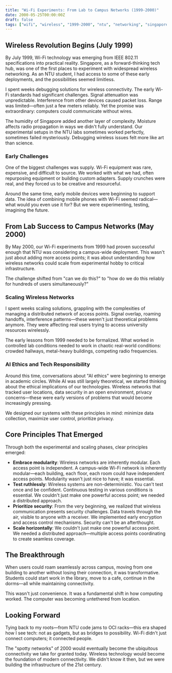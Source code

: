 ```yaml
---
title: "Wi-Fi Experiments: From Lab to Campus Networks (1999-2000)"
date: 2000-05-25T00:00:00Z
draft: false
tags: ["wifi", "wireless", "1999-2000", "ntu", "networking", "singapore", "infrastructure"]
---
```


## Wireless Revolution Begins (July 1999)

By July 1999, Wi-Fi technology was emerging from IEEE 802.11 specifications into practical reality. Singapore, as a forward-thinking tech hub, was one of the first places to experiment with widespread wireless networking. As an NTU student, I had access to some of these early deployments, and the possibilities seemed limitless.

I spent weeks debugging solutions for wireless connectivity. The early Wi-Fi standards had significant challenges. Signal attenuation was unpredictable. Interference from other devices caused packet loss. Range was limited—often just a few meters reliably. Yet the promise was extraordinary: computers could communicate without wires.

The humidity of Singapore added another layer of complexity. Moisture affects radio propagation in ways we didn't fully understand. Our experimental setups in the NTU labs sometimes worked perfectly, sometimes failed mysteriously. Debugging wireless issues felt more like art than science.

### Early Challenges

One of the biggest challenges was supply. Wi-Fi equipment was rare, expensive, and difficult to source. We worked with what we had, often repurposing equipment or building custom adapters. Supply crunches were real, and they forced us to be creative and resourceful.

Around the same time, early mobile devices were beginning to support data. The idea of combining mobile phones with Wi-Fi seemed radical—what would you even use it for? But we were experimenting, testing, imagining the future.

## From Lab Success to Campus Networks (May 2000)

By May 2000, our Wi-Fi experiments from 1999 had proven successful enough that NTU was considering a campus-wide deployment. This wasn't just about adding more access points; it was about understanding how wireless networks could scale from experimental hobby to critical infrastructure.

The challenge shifted from "can we do this?" to "how do we do this reliably for hundreds of users simultaneously?"

### Scaling Wireless Networks

I spent weeks scaling solutions, grappling with the complexities of managing a distributed network of access points. Signal overlap, roaming handoffs, interference patterns—these weren't just theoretical problems anymore. They were affecting real users trying to access university resources wirelessly.

The early lessons from 1999 needed to be formalized. What worked in controlled lab conditions needed to work in chaotic real-world conditions: crowded hallways, metal-heavy buildings, competing radio frequencies.

### AI Ethics and Tech Responsibility

Around this time, conversations about "AI ethics" were beginning to emerge in academic circles. While AI was still largely theoretical, we started thinking about the ethical implications of our technologies. Wireless networks that tracked user locations, data security in an open environment, privacy concerns—these were early versions of problems that would become increasingly pressing.

We designed our systems with these principles in mind: minimize data collection, maximize user control, prioritize privacy.

## Core Principles That Emerged

Through both the experimental and scaling phases, clear principles emerged:

- **Embrace modularity**: Wireless networks are inherently modular. Each access point is independent. A campus-wide Wi-Fi network is inherently modular—each building, each floor, each room could have independent access points. Modularity wasn't just nice to have; it was essential.
- **Test ruthlessly**: Wireless systems are non-deterministic. You can't test once and be confident. Continuous testing in various conditions is essential. We couldn't just make one powerful access point; we needed a distributed approach.
- **Prioritize security**: From the very beginning, we realized that wireless communication presents security challenges. Data travels through the air, visible to anyone with a receiver. We implemented early encryption and access control mechanisms. Security can't be an afterthought.
- **Scale horizontally**: We couldn't just make one powerful access point. We needed a distributed approach—multiple access points coordinating to create seamless coverage.

## The Breakthrough

When users could roam seamlessly across campus, moving from one building to another without losing their connection, it was transformative. Students could start work in the library, move to a cafe, continue in the dorms—all while maintaining connectivity.

This wasn't just convenience. It was a fundamental shift in how computing worked. The computer was becoming untethered from location.

## Looking Forward

Tying back to my roots—from NTU code jams to OCI racks—this era shaped how I see tech: not as gadgets, but as bridges to possibility. Wi-Fi didn't just connect computers; it connected people.

The "spotty networks" of 2000 would eventually become the ubiquitous connectivity we take for granted today. Wireless technology would become the foundation of modern connectivity. We didn't know it then, but we were building the infrastructure of the 21st century.
